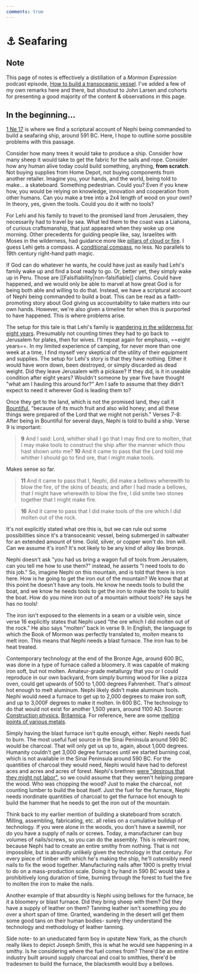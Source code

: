 ```yaml
---
comments: true
---
```

# ⚓ Seafaring

## Note
This page of notes is effectively a distillation of a *Mormon Expression* podcast episode, [How to build a transoceanic vessel](https://podcasters.spotify.com/pod/show/mormonexpression/episodes/276-How-to-build-a-transoceanic-vessel-e16pa2t). I've added a few of my own remarks here and there, but shoutout to John Larsen and cohorts for presenting a good majority of the content & observations in this page.

## In the beginning...
[1 Ne 17](https://www.churchofjesuschrist.org/study/scriptures/bofm/1-ne/17?lang=eng) is where we find a scriptural account of Nephi being commanded to build a seafaring ship, around 591 BC. Here, I hope to outline some possible problems with this passage.

Consider how many trees it would take to produce a ship. Consider how many sheep it would take to get the fabric for the sails and rope. Consider how any human alive today could build something, anything, **from scratch**. Not buying supplies from Home Depot, not buying components from another retailer. Imagine you, your hands, and the world, being told to make... a skateboard. Something pedestrian. Could you? Even if you knew how, you would be relying on knowledge, innovation and cooperation from other humans. Can you make a tree into a 2x4 length of wood on your own? In theory, yes, given the tools. Could you do it with no tools? 

For Lehi and his family to travel to the promised land from Jerusalem, they necessarily had to travel by sea. What led them to the coast was a Liahona, of curious craftsmanship, that just appeared when they woke up one morning. Other precedents for guiding people like, say, Israelites with Moses in the wilderness, had guidance more like [pillars of cloud or fire](https://www.churchofjesuschrist.org/study/scriptures/ot/ex/13?lang=eng&id=p21-p22#p21). I guess Lehi gets a compass. A [conditional compass](https://www.churchofjesuschrist.org/study/scriptures/bofm/1-ne/16?lang=eng&id=28-29#p28), no less. No parallels to 19th century right-hand path magic.

If God can do whatever he wants, he could have just as easily had Lehi's family wake up and find a boat ready to go. Or, better yet, they simply wake up in Peru. Those are [[Falsifiability|non-falsifiable]] claims. Could have happened, and we would only be able to marvel at how great God is for being both able and willing to do that. Instead, we have a scriptural account of Nephi being commanded to build a boat. This can be read as a faith-promoting story about God giving us accountability to take matters into our own hands. However, we're also given a timeline for when this is purported to have happened. This is where problems arise.

The setup for this tale is that Lehi's family is [wandering in the wilderness for eight years](https://www.churchofjesuschrist.org/study/scriptures/bofm/1-ne/17?lang=eng&id=p4#p4). Presumably not counting times they had to go back to Jerusalem for plates, then for wives. I'll repeat again for emphasis, ==eight years==. In my limited experience of camping, for never more than one week at a time, I find myself very skeptical of the utility of their equipment and supplies. The setup for Lehi's story is that they have nothing. Either it would have worn down, been destroyed, or simply discarded as dead weight. Did they leave Jerusalem with a pickaxe? If they did, is it in useable condition after eight years? Wouldn't someone by year five have thought "what am I hauling this around for?" Am I safe to assume that they didn't expect to need it wherever God is leading them to?

Once they get to the land, which is not the promised land, they call it [Bountiful](https://www.churchofjesuschrist.org/study/scriptures/bofm/1-ne/17?lang=eng&id=p5#p5), "because of its much fruit and also wild honey; and all these things were prepared of the Lord that we might not perish." Verses 7-8: After being in Bountiful for several days, Nephi is told to build a ship. Verse 9 is important: 

> **9** And I said: Lord, whither shall I go that I may find ore to molten, that I may make tools to construct the ship after the manner which thou hast shown unto me?
> **10** And it came to pass that the Lord told me whither I should go to find ore, that I might make tools.

Makes sense so far.

> **11** And it came to pass that I, Nephi, did make a bellows wherewith to blow the fire, of the skins of beasts; and after I had made a bellows, that I might have wherewith to blow the fire, I did smite two stones together that I might make fire.

> **16** And it came to pass that I did make tools of the ore which I did molten out of the rock.

It's not explicitly stated what ore this is, but we can rule out some possibilities since it's a transoceanic vessel, being submerged in saltwater for an extended amount of time. Gold, silver, or copper won't do. Iron will. Can we assume it's iron? It's not likely to be any kind of alloy like bronze. 

Nephi doesn't ask "you had us bring a wagon full of tools from Jerusalem, can you tell me how to use them?" instead, he asserts "I need tools to do this job." So, imagine Nephi on this mountain, and is told that there is iron here. How is he going to get the iron out of the mountain? We know that at this point he doesn't have any tools. He know he needs tools to build the boat, and we know he needs tools to get the iron to make the tools to build the boat. How do you mine iron out of a mountain without tools? He says he has no tools! 

The iron isn't exposed to the elements in a seam or a visible vein, since verse 16 explicitly states that Nephi used "the ore which I did molten out of the rock." He also says "molten" back in verse 9. In English, the language to which the Book of Mormon was perfectly translated to, *molten* means to melt iron. This means that Nephi needs a blast furnace. The iron has to be heat treated.

Contemporary technology at the end of the Bronze Age, around 600 BC, was done in a type of furnace called a bloomery. It was capable of making iron soft, but not molten. Amateur-grade metallurgy that you or I could reproduce in our own backyard, from simply burning wood for like a pizza oven, could get upwards of 500 to 1,000 degrees Fahrenheit. That's *almost* hot enough to melt aluminum. Nephi likely didn't make aluminum tools. Nephi would need a furnace to get up to 2,000 degrees to make iron soft, and up to 3,000F degrees to make it molten. In 600 BC. The technology to do that would not exist for another 1,500 years, around 1100 AD. Source: [Construction physics](https://www.construction-physics.com/p/the-blast-furnace-800-years-of-technology), [Britannica](https://www.britannica.com/technology/iron-processing). For reference, here are some [melting points of various metals](https://www.onlinemetals.com/en/melting-points). 

Simply having the blast furnace isn't quite enough, either. Nephi needs fuel to burn. The most useful fuel source in the Sinai Peninsula around 590 BC would be charcoal. That will only get us up to, again, about 1,000 degrees. Humanity couldn't get 3,000 degree furnaces until we started burning coal, which is not available in the Sinai Peninsula around 590 BC. For the quantities of charcoal they would need, Nephi would have had to deforest aces and acres and acres of forest. Nephi's brethren [were "desirous that they might not labor"](https://www.churchofjesuschrist.org/study/scriptures/bofm/1-ne/17?lang=eng&id=p18#p18), so we could assume that they weren't helping prepare the wood. Who was chopping the wood? Just to make the charcoal, not counting lumber to build the boat itself. Just the fuel for the furnace, Nephi needs inordinate quantities of charcoal to get the furnace hot enough to build the hammer that he needs to get the iron out of the mountain.

Think back to my earlier mention of building a skateboard from scratch. Milling, assembling, fabricating, etc. all relies on a cumulative buildup of technology. If you were alone in the woods, you don't have a sawmill, nor do you have a supply of nails or screws. Today, a manufacturer can buy volumes of nails/screws, so you can do the assembly. This is relevant now, because Nephi had to create an entire smithy from nothing. That is not impossible, but is absurdly unlikely given the technology in that century. For every piece of timber with which he's making the ship, he'll ostensibly need nails to fix the wood together. Manufacturing nails after 1900 is pretty trivial to do on a mass-production scale. Doing it by hand in 590 BC would take a prohibitively long duration of time, burning through the forest to fuel the fire to molten the iron to make the nails.

Another example of that absurdity is Nephi using bellows for the furnace, be it a bloomery or blast furnace. Did they bring sheep with them? Did they have a supply of leather on them? Tanning leather isn't something you do over a short span of time. Granted, wandering in the desert will get them some good tans on their human bodies- surely they understand the technology and methodology of leather tanning. 

Side note- to an uneducated farm boy in upstate New York, as the church really likes to depict Joseph Smith, this is what he would see happening in a smithy. Is he considering where the fuel comes from? There'd be an entire industry built around supply charcoal and coal to smithies, there'd be tradesmen to build the furnace, the blacksmith would buy a bellows.